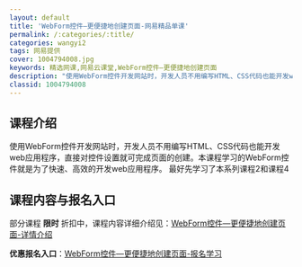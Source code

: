 ```yaml
---
layout: default
title: 'WebForm控件—更便捷地创建页面-网易精品单课'
permalink: /:categories/:title/
categories: wangyi2
tags: 网易提供
cover: 1004794008.jpg
keywords: 精选网课,网易云课堂,WebForm控件—更便捷地创建页面
description: "使用WebForm控件开发网站时，开发人员不用编写HTML、CSS代码也能开发web应用程序，直接对控件设置就可完成页面的创建。本课程学习的WebForm控件就是为了快速、高效的开发web应"
classid: 1004794008
---
```


## 课程介绍

使用WebForm控件开发网站时，开发人员不用编写HTML、CSS代码也能开发web应用程序，直接对控件设置就可完成页面的创建。本课程学习的WebForm控件就是为了快速、高效的开发web应用程序。
最好先学习了本系列课程2和课程4

## 课程内容与报名入口

部分课程 **限时** 折扣中，课程内容详细介绍见：[WebForm控件—更便捷地创建页面-详情介绍](https://study.163.com/course/introduction/1004794008.htm?share=1&shareId=1025206652&utm_campaign=share&utm_medium=iphoneShare&utm_source=&utm_u=1025206652)

**优惠报名入口**：[WebForm控件—更便捷地创建页面-报名学习](https://study.163.com/course/introduction/1004794008.htm?share=1&shareId=1025206652&utm_campaign=share&utm_medium=iphoneShare&utm_source=&utm_u=1025206652)

